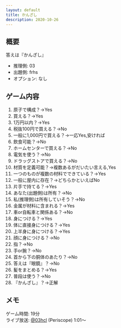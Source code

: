 ```yaml
---
layout: default
title: かんざし
description: 2020-10-26
---
```


## 概要

答えは『かんざし』

- 推理側: 03
- 出題側: frhs
- オプション: なし

## ゲーム内容

1. 原子で構成？→Yes
2. 買える？→Yes
3. 1万円以内？→Yes
4. 税抜100円で買える？→No
5. 一般に1,000円で買える？→一応Yes,安ければ
6. 飲食可能？→No
7. ホームセンターで買える？→No
8. 電気を使う？→No
9. ドラッグストアで買える？→No
10. 材質を定義可能？→複数あるがだいたい言える,Yes
11. 一つのものが複数の材料でできている？→Yes
12. 一般に屋内に存在？→どちらかといえばNo
13. 片手で持てる？→Yes
14. あなた(出題側)は所有？→No
15. 私(推理側)は所有していそう？→No
16. 金属が材料に含まれる？→Yes
17. 車or自転車と関係ある？→No
18. 身につける？→Yes
19. 体に直接身につける？→Yes
20. 上半身に身につける？→Yes
21. 顔に身につける？→No
22. 指？→No
23. 手or腕？→No
24. 首から下の胴体のあたり？→No
25. 答えは『眼鏡』？→No
26. 髪をまとめる？→Yes
27. 普段は使う？→No
28. 『かんざし』？→正解

## メモ

ゲーム時間: 19分  
ライブ放送: [@03hcl](https://www.periscope.tv/03hcl/1gqxvaNeLpjJB?t=1m1s) (Periscope) 1:01～
